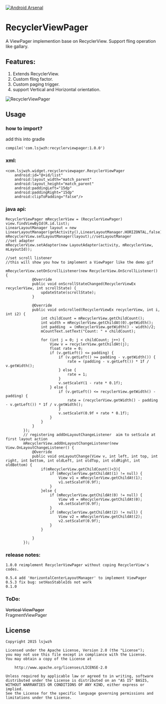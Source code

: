 [![Android Arsenal](https://img.shields.io/badge/Android%20Arsenal-RecyclerViewPager-brightgreen.svg?style=flat)](http://android-arsenal.com/details/1/1622)
# RecyclerViewPager
A ViewPager implemention base on RecyclerView. Support fling operation like gallary.

## Features:
1. Extends RecyclerView.
2. Custom fling factor.
3. Custom paging trigger.
4. support Vertical and Horizontal orientation.


![RecyclerViewPager](https://github.com/lsjwzh/RecyclerViewPager/blob/master/demo.gif)
## Usage

### how to import?
add this into gradle

    compile('com.lsjwzh:recyclerviewpager:1.0.0')

### xml:

```
<com.lsjwzh.widget.recyclerviewpager.RecyclerViewPager
    android:id="@+id/list"
    android:layout_width="match_parent"
    android:layout_height="match_parent"
    android:paddingLeft="15dp"
    android:paddingRight="15dp"
    android:clipToPadding="false"/>
```

### java api:
```
RecyclerViewPager mRecyclerView = (RecyclerViewPager) view.findViewById(R.id.list);
LinearLayoutManager layout = new LinearLayoutManager(getActivity(),LinearLayoutManager.HORIZONTAL,false);
mRecyclerView.setLayoutManager(layout);//setLayoutManager
//set adapter
mRecyclerView.setAdapter(new LayoutAdapter(activity, mRecyclerView, mLayoutId));

//set scroll listener
//this will show you how to implement a ViewPager like the demo gif

mRecyclerView.setOnScrollListener(new RecyclerView.OnScrollListener() {
            @Override
            public void onScrollStateChanged(RecyclerViewEx recyclerView, int scrollState) {
                updateState(scrollState);
            }

            @Override
            public void onScrolled(RecyclerViewEx recyclerView, int i, int i2) {
                int childCount = mRecyclerView.getChildCount();
                int width = mRecyclerView.getChildAt(0).getWidth();
                int padding  = (mRecyclerView.getWidth() - width)/2;
                mCountText.setText("Count: " + childCount);

                for (int j = 0; j < childCount; j++) {
                    View v = recyclerView.getChildAt(j);
                    float rate = 0;
                    if (v.getLeft() <= padding) {
                        if (v.getLeft() >= padding - v.getWidth()) {
                            rate = (padding - v.getLeft()) * 1f / v.getWidth();
                        } else {
                            rate = 1;
                        }
                        v.setScaleY(1 - rate * 0.1f);
                    } else {
                        if (v.getLeft() <= recyclerView.getWidth() - padding) {
                            rate = (recyclerView.getWidth() - padding - v.getLeft()) * 1f / v.getWidth();
                        }
                        v.setScaleY(0.9f + rate * 0.1f);
                    }
                }
            }
        });
        // registering addOnLayoutChangeListener  aim to setScale at first layout action
        mRecyclerView.addOnLayoutChangeListener(new View.OnLayoutChangeListener() {
            @Override
            public void onLayoutChange(View v, int left, int top, int right, int bottom, int oldLeft, int oldTop, int oldRight, int oldBottom) {
                if(mRecyclerView.getChildCount()<3){
                    if (mRecyclerView.getChildAt(1) != null) {
                        View v1 = mRecyclerView.getChildAt(1);
                        v1.setScaleY(0.9f);
                    }
                }else {
                    if (mRecyclerView.getChildAt(0) != null) {
                        View v0 = mRecyclerView.getChildAt(0);
                        v0.setScaleY(0.9f);
                    }
                    if (mRecyclerView.getChildAt(2) != null) {
                        View v2 = mRecyclerView.getChildAt(2);
                        v2.setScaleY(0.9f);
                    }
                }

            }
        });

```
### release notes:
    1.0.0 reimplement RecyclerViewPager without coping RecyclerView's codes.

    0.5.4 add 'HorizontalCenterLayoutManager' to implement ViewPager
    0.5.3 fix bug: setHasStableIds not work
	0.1.0

### ToDo:
~~Vertical ViewPager~~    
FragmentViewPager


License
-------

    Copyright 2015 lsjwzh

    Licensed under the Apache License, Version 2.0 (the "License");
    you may not use this file except in compliance with the License.
    You may obtain a copy of the License at

        http://www.apache.org/licenses/LICENSE-2.0

    Unless required by applicable law or agreed to in writing, software
    distributed under the License is distributed on an "AS IS" BASIS,
    WITHOUT WARRANTIES OR CONDITIONS OF ANY KIND, either express or implied.
    See the License for the specific language governing permissions and
    limitations under the License.
